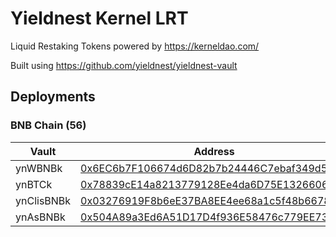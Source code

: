 # Yieldnest Kernel LRT

Liquid Restaking Tokens powered by https://kerneldao.com/ 

Built using https://github.com/yieldnest/yieldnest-vault

## Deployments

### BNB Chain (56)

| Vault | Address |
|-------|---------|
| ynWBNBk | [0x6EC6b7F106674d6D82b7b24446C7ebaf349d59A1](https://bscscan.com/address/0x6EC6b7F106674d6D82b7b24446C7ebaf349d59A1) |
| ynBTCk | [0x78839cE14a8213779128Ee4da6D75E1326606A56](https://bscscan.com/address/0x78839cE14a8213779128Ee4da6D75E1326606A56) |
| ynClisBNBk | [0x03276919F8b6eE37BA8EE4ee68a1c5f48b667834](https://bscscan.com/address/0x03276919F8b6eE37BA8EE4ee68a1c5f48b667834) |
| ynAsBNBk | [0x504A89a3Ed6A51D17D4f936E58476c779EE7315b](https://bscscan.com/address/0x504A89a3Ed6A51D17D4f936E58476c779EE7315b) |
